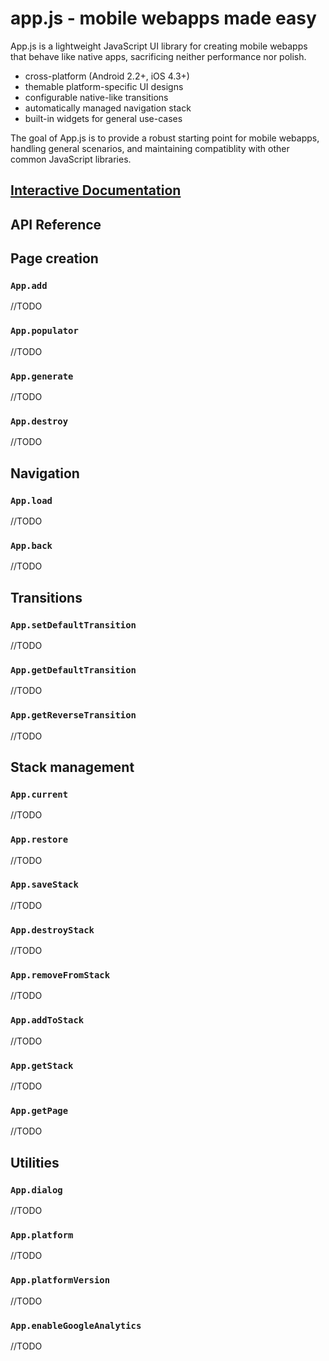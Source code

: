 app.js - mobile webapps made easy
=================================

App.js is a lightweight JavaScript UI library for creating mobile webapps that behave like native apps, sacrificing neither performance nor polish.

* cross-platform (Android 2.2+, iOS 4.3+)
* themable platform-specific UI designs
* configurable native-like transitions
* automatically managed navigation stack
* built-in widgets for general use-cases

The goal of App.js is to provide a robust starting point for mobile webapps, handling general scenarios, and maintaining compatiblity with other common JavaScript libraries.



[Interactive Documentation](http://code.kik.com/app/)
-------------------------



API Reference
-------------


## Page creation

### `App.add`

//TODO

### `App.populator`

//TODO

### `App.generate`

//TODO

### `App.destroy`

//TODO


## Navigation

### `App.load`

//TODO

### `App.back`

//TODO


## Transitions

### `App.setDefaultTransition`

//TODO

### `App.getDefaultTransition`

//TODO

### `App.getReverseTransition`

//TODO


## Stack management

### `App.current`

//TODO

### `App.restore`

//TODO

### `App.saveStack`

//TODO

### `App.destroyStack`

//TODO

### `App.removeFromStack`

//TODO

### `App.addToStack`

//TODO

### `App.getStack`

//TODO

### `App.getPage`

//TODO


## Utilities

### `App.dialog`

//TODO

### `App.platform`

//TODO

### `App.platformVersion`

//TODO

### `App.enableGoogleAnalytics`

//TODO
